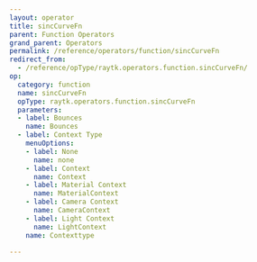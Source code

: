 ```yaml
---
layout: operator
title: sincCurveFn
parent: Function Operators
grand_parent: Operators
permalink: /reference/operators/function/sincCurveFn
redirect_from:
  - /reference/opType/raytk.operators.function.sincCurveFn/
op:
  category: function
  name: sincCurveFn
  opType: raytk.operators.function.sincCurveFn
  parameters:
  - label: Bounces
    name: Bounces
  - label: Context Type
    menuOptions:
    - label: None
      name: none
    - label: Context
      name: Context
    - label: Material Context
      name: MaterialContext
    - label: Camera Context
      name: CameraContext
    - label: Light Context
      name: LightContext
    name: Contexttype

---
```

